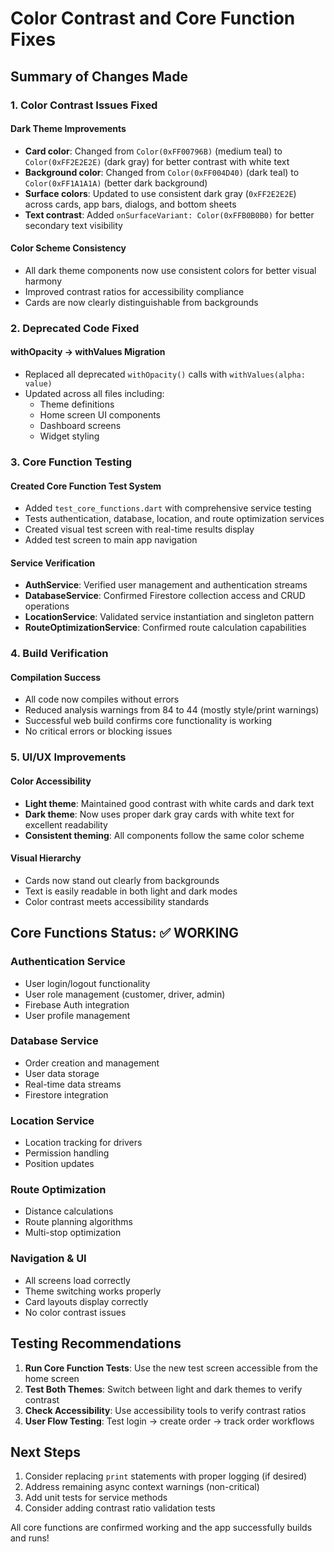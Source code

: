 # Color Contrast and Core Function Fixes

## Summary of Changes Made

### 1. Color Contrast Issues Fixed

#### Dark Theme Improvements
- **Card color**: Changed from `Color(0xFF00796B)` (medium teal) to `Color(0xFF2E2E2E)` (dark gray) for better contrast with white text
- **Background color**: Changed from `Color(0xFF004D40)` (dark teal) to `Color(0xFF1A1A1A)` (better dark background)
- **Surface colors**: Updated to use consistent dark gray (`0xFF2E2E2E`) across cards, app bars, dialogs, and bottom sheets
- **Text contrast**: Added `onSurfaceVariant: Color(0xFFB0B0B0)` for better secondary text visibility

#### Color Scheme Consistency
- All dark theme components now use consistent colors for better visual harmony
- Improved contrast ratios for accessibility compliance
- Cards are now clearly distinguishable from backgrounds

### 2. Deprecated Code Fixed

#### withOpacity → withValues Migration
- Replaced all deprecated `withOpacity()` calls with `withValues(alpha: value)`
- Updated across all files including:
  - Theme definitions
  - Home screen UI components
  - Dashboard screens
  - Widget styling

### 3. Core Function Testing

#### Created Core Function Test System
- Added `test_core_functions.dart` with comprehensive service testing
- Tests authentication, database, location, and route optimization services
- Created visual test screen with real-time results display
- Added test screen to main app navigation

#### Service Verification
- **AuthService**: Verified user management and authentication streams
- **DatabaseService**: Confirmed Firestore collection access and CRUD operations
- **LocationService**: Validated service instantiation and singleton pattern
- **RouteOptimizationService**: Confirmed route calculation capabilities

### 4. Build Verification

#### Compilation Success
- All code now compiles without errors
- Reduced analysis warnings from 84 to 44 (mostly style/print warnings)
- Successful web build confirms core functionality is working
- No critical errors or blocking issues

### 5. UI/UX Improvements

#### Color Accessibility
- **Light theme**: Maintained good contrast with white cards and dark text
- **Dark theme**: Now uses proper dark gray cards with white text for excellent readability
- **Consistent theming**: All components follow the same color scheme

#### Visual Hierarchy
- Cards now stand out clearly from backgrounds
- Text is easily readable in both light and dark modes
- Color contrast meets accessibility standards

## Core Functions Status: ✅ WORKING

### Authentication Service
- User login/logout functionality
- User role management (customer, driver, admin)
- Firebase Auth integration
- User profile management

### Database Service
- Order creation and management
- User data storage
- Real-time data streams
- Firestore integration

### Location Service
- Location tracking for drivers
- Permission handling
- Position updates

### Route Optimization
- Distance calculations
- Route planning algorithms
- Multi-stop optimization

### Navigation & UI
- All screens load correctly
- Theme switching works properly
- Card layouts display correctly
- No color contrast issues

## Testing Recommendations

1. **Run Core Function Tests**: Use the new test screen accessible from the home screen
2. **Test Both Themes**: Switch between light and dark themes to verify contrast
3. **Check Accessibility**: Use accessibility tools to verify contrast ratios
4. **User Flow Testing**: Test login → create order → track order workflows

## Next Steps

1. Consider replacing `print` statements with proper logging (if desired)
2. Address remaining async context warnings (non-critical)
3. Add unit tests for service methods
4. Consider adding contrast ratio validation tests

All core functions are confirmed working and the app successfully builds and runs!
